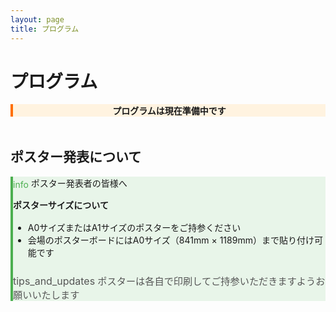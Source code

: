 ```yaml
---
layout: page
title: プログラム
---
```


<h1 class="section-title">プログラム</h1>

<div class="card" style="text-align: center; background-color: #fff3e0; border-left: 4px solid #ff6f00;">
    <div class="card-content">
        <p><strong>プログラムは現在準備中です</strong></p>
    </div>
</div>

<h2 style="margin-top: 3rem;">ポスター発表について</h2>

<div class="card" style="background-color: #e8f5e9; border-left: 4px solid #4caf50;">
    <div class="card-title">
        <span class="material-icons" style="color: #4caf50; vertical-align: middle;">info</span>
        ポスター発表者の皆様へ
    </div>
    <div class="card-content">
        <p><strong>ポスターサイズについて</strong></p>
        <ul style="margin-top: 1rem; margin-bottom: 1.5rem;">
            <li>A0サイズまたはA1サイズのポスターをご持参ください</li>
            <li>会場のポスターボードにはA0サイズ（841mm × 1189mm）まで貼り付け可能です</li>
        </ul>
        <p style="color: #555; font-size: 0.95rem;">
            <span class="material-icons" style="font-size: 1rem; vertical-align: text-bottom;">tips_and_updates</span>
            ポスターは各自で印刷してご持参いただきますようお願いいたします
        </p>
    </div>
</div>

<!-- <h2 style="margin-top: 3rem;">プログラム概要（予定）</h2>

<div class="card">
    <div class="card-title">1日目：{{ site.data.schedule.day1.date }}</div>
    <div class="card-content">
        <table style="width: 100%; border-collapse: collapse;">
            <tr style="background-color: #f5f5f5;">
                <th style="padding: 0.75rem; border: 1px solid #e0e0e0; width: 150px;">時間</th>
                <th style="padding: 0.75rem; border: 1px solid #e0e0e0;">内容</th>
            </tr>
            {% for session in site.data.schedule.day1.sessions %}
            <tr>
                <td style="padding: 0.75rem; border: 1px solid #e0e0e0;">{{ session.time }}</td>
                <td style="padding: 0.75rem; border: 1px solid #e0e0e0;">
                    {{ session.title }}
                    {% if session.speaker %}（{{ session.speaker }}）{% endif %}
                </td>
            </tr>
            {% endfor %}
        </table>
    </div>
</div>

<div class="card">
    <div class="card-title">2日目：{{ site.data.schedule.day2.date }}</div>
    <div class="card-content">
        <table style="width: 100%; border-collapse: collapse;">
            <tr style="background-color: #f5f5f5;">
                <th style="padding: 0.75rem; border: 1px solid #e0e0e0; width: 150px;">時間</th>
                <th style="padding: 0.75rem; border: 1px solid #e0e0e0;">内容</th>
            </tr>
            {% for session in site.data.schedule.day2.sessions %}
            <tr>
                <td style="padding: 0.75rem; border: 1px solid #e0e0e0;">{{ session.time }}</td>
                <td style="padding: 0.75rem; border: 1px solid #e0e0e0;">
                    {{ session.title }}
                    {% if session.speaker %}（{{ session.speaker }}）{% endif %}
                    {% if session.topic %}「{{ session.topic }}」{% endif %}
                </td>
            </tr>
            {% endfor %}
        </table>
    </div>
</div>

<div class="card">
    <div class="card-title">発表分野（予定）</div>
    <div class="card-content">
        <ul>
            {% for field in site.data.event_info.research_fields %}
            <li>{{ field }}</li>
            {% endfor %}
        </ul>
    </div>
</div> -->
